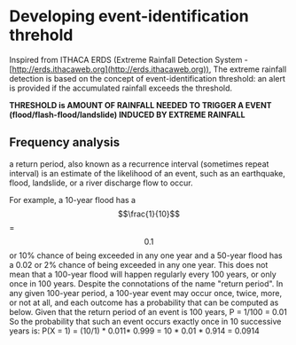 # Developing event-identification threhold

Inspired from ITHACA ERDS (Extreme Rainfall Detection System - [http://erds.ithacaweb.org](http://erds.ithacaweb.org)), The extreme rainfall detection is based on the concept of event-identification threshold: an alert is provided if the accumulated rainfall exceeds the threshold.

**THRESHOLD is AMOUNT OF RAINFALL NEEDED TO TRIGGER A EVENT (flood/flash-flood/landslide) INDUCED BY EXTREME RAINFALL**

## Frequency analysis

a return period, also known as a recurrence interval (sometimes repeat interval) is an estimate of the likelihood of an event, such as an earthquake, flood, landslide, or a river discharge flow to occur.

For example, a 10-year flood has a $$\frac{1}{10}$$ = $$0.1$$ or 10% chance of being exceeded in any one year and a 50-year flood has a 0.02 or 2% chance of being exceeded in any one year. This does not mean that a 100-year flood will happen regularly every 100 years, or only once in 100 years. Despite the connotations of the name "return period". In any given 100-year period, a 100-year event may occur once, twice, more, or not at all, and each outcome has a probability that can be computed as below.
Given that the return period of an event is 100 years,
P	= 1/100
= 0.01
So the probability that such an event occurs exactly once in 10 successive years is:
P(X = 1)	= (10/1) * 0.011* 0.999
= 10 * 0.01 * 0.914
= 0.0914
